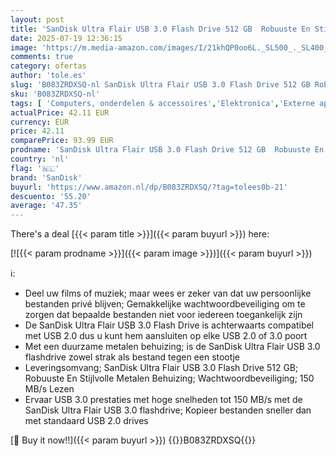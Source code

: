 ```yaml
---
layout: post
title: 'SanDisk Ultra Flair USB 3.0 Flash Drive 512 GB  Robuuste En Stijlvolle Metalen Behuizing  Wachtwoordbeveiliging  150 MB/s Lezen  Zwart'
date: 2025-07-19 12:36:15
image: 'https://m.media-amazon.com/images/I/21khQP0oo6L._SL500_._SL400_.jpg'
comments: true
category: ofertas
author: 'tole.es'
slug: 'B083ZRDXSQ-nl SanDisk Ultra Flair USB 3.0 Flash Drive 512 GB Robuuste En...'
sku: 'B083ZRDXSQ-nl'
tags: [ 'Computers, onderdelen & accessoires','Elektronica','Externe apparaten & dataopslag','Gegevensopslag','USB-flashstations','sandisk','🇳🇱', ]
actualPrice: 42.11 EUR
currency: EUR
price: 42.11
comparePrice: 93.99 EUR
prodname: 'SanDisk Ultra Flair USB 3.0 Flash Drive 512 GB  Robuuste En Stijlvolle Metalen Behuizing  Wachtwoordbeveiliging  150 MB/s Lezen  Zwart'
country: 'nl'
flag: '🇳🇱'
brand: 'SanDisk'
buyurl: 'https://www.amazon.nl/dp/B083ZRDXSQ/?tag=tolees0b-21'
descuento: '55.20'
average: '47.35'
---
```


There's a deal [{{< param title >}}]({{< param buyurl >}})  here:

[![{{< param prodname >}}]({{< param image >}})]({{< param buyurl >}})

ℹ️:

- Deel uw films of muziek; maar wees er zeker van dat uw persoonlijke bestanden privé blijven; Gemakkelijke wachtwoordbeveiliging om te zorgen dat bepaalde bestanden niet voor iedereen toegankelijk zijn
- De SanDisk Ultra Flair USB 3.0 Flash Drive is achterwaarts compatibel met USB 2.0 dus u kunt hem aansluiten op elke USB 2.0 of 3.0 poort
- Met een duurzame metalen behuizing; is de SanDisk Ultra Flair USB 3.0 flashdrive zowel strak als bestand tegen een stootje
- Leveringsomvang; SanDisk Ultra Flair USB 3.0 Flash Drive 512 GB; Robuuste En Stijlvolle Metalen Behuizing; Wachtwoordbeveiliging; 150 MB/s Lezen
- Ervaar USB 3.0 prestaties met hoge snelheden tot 150 MB/s met de SanDisk Ultra Flair USB 3.0 flashdrive; Kopieer bestanden sneller dan met standaard USB 2.0 drives

[🛒 Buy it now!!]({{< param buyurl >}})
{{<world>}}B083ZRDXSQ{{</world>}}
